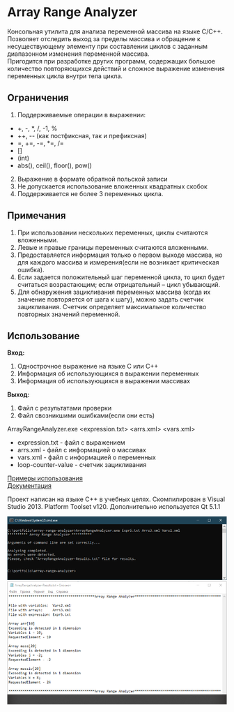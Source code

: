 # Array Range Analyzer #

Консольная утилита для анализа переменной массива на языке С/С++.   
Позволяет отследить выход за пределы массива и обращение к несуществующему элементу при составлении циклов с заданным диапазонном изменения переменной массива.   
Пригодится при разработке других программ, содержащих большое количество повторяющихся действий и сложное выражение изменения переменных цикла внутри тела цикла.

## Ограничения ##

1. Поддерживаемые операции в выражении:
* +, -, *, /, -1, %  
* ++, -- (как постфиксная, так и префиксная)  
* =, +=, -=, *=, /=  
* []  
* (int)   
* abs(), ceil(), floor(), pow()  

2. Выражение в формате обратной польской записи
3. Не допускается использование вложенных квадратных скобок
4. Поддерживается не более 3 переменных цикла.

## Примечания ##

1. При использовании нескольких переменных, циклы считаются вложенными.
2. Левые и правые границы переменных считаются вложенными.
3. Предоставляется информация только о первом выходе массива, но для каждого массива и измерения(если не возникает критическая ошибка).
4. Если задается положительный шаг переменной цикла, то цикл будет считаться возрастающим; если отрицательный – цикл убывающий.
5. Для обнаружения зацикливания переменных массива (когда их значение повторяется от шага к шагу), можно задать счетчик зацикливания. Счетчик определяет максимальное количество повторных значений переменной.

## Использование ##
**Вход:**
1. Однострочное выражение на языке C или С++
2. Информация об использующихся в выражении переменных
3. Информация об использующихся в выражении массивах

**Выход:**
1. Файл с результатами проверки
2. Файл свозникшими ошибками(если они есть)

ArrayRangeAnalyzer.exe <expression.txt> <arrs.xml> <vars.xml> <loop-counter-value>
- expression.txt - файл с выражением
- arrs.xml - файл с информацией о массивах
- vars.xml - файл с информацией о переменных
- loop-counter-value - счетчик зацикливания  
    
[Примеры использования](FunctionalTests/)  
[Документация](Docs/)  
    
    
  Проект написан на языке C++ в учебных целях. Скомпилирован в Visual Studio 2013. Platform Toolset v120. Дополнительно используется Qt 5.1.1
  
  ![Пример 1 - запуск](Img/example-1-run.png)
  ![Пример 1 - результаты](Img/example-1-result.png)
